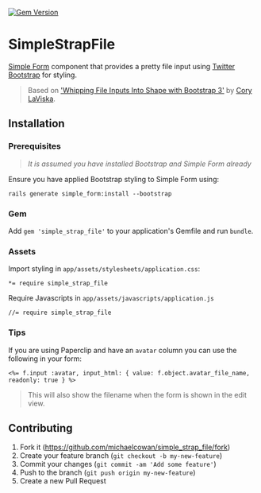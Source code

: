 [![Gem Version](https://badge.fury.io/rb/simple_strap_file.svg)](http://badge.fury.io/rb/simple_strap_file)

# SimpleStrapFile
[Simple Form](https://github.com/plataformatec/simple_form) component that provides a pretty file input using [Twitter Bootstrap](http://getbootstrap.com/) for styling.

> Based on ['Whipping File Inputs Into Shape with Bootstrap 3'](http://www.abeautifulsite.net/whipping-file-inputs-into-shape-with-bootstrap-3/) by [Cory LaViska](https://twitter.com/claviska).

## Installation

### Prerequisites
> *It is assumed you have installed Bootstrap and Simple Form already*

Ensure you have applied Bootstrap styling to Simple Form using:

`rails generate simple_form:install --bootstrap`

### Gem
Add `gem 'simple_strap_file'` to your application's Gemfile and run `bundle`.

### Assets
Import styling in `app/assets/stylesheets/application.css`:

`*= require simple_strap_file`

Require Javascripts in `app/assets/javascripts/application.js`

`//= require simple_strap_file`

### Tips

If you are using Paperclip and have an `avatar` column you can use the following in your form:

`<%= f.input :avatar, input_html: { value: f.object.avatar_file_name, readonly: true } %>`

> This will also show the filename when the form is shown in the edit view.

## Contributing

1. Fork it (https://github.com/michaelcowan/simple_strap_file/fork)
2. Create your feature branch (`git checkout -b my-new-feature`)
3. Commit your changes (`git commit -am 'Add some feature'`)
4. Push to the branch (`git push origin my-new-feature`)
5. Create a new Pull Request
